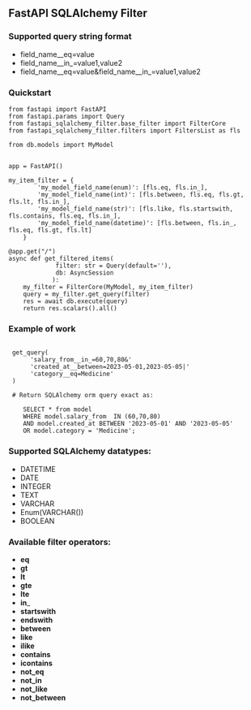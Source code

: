 ## FastAPI SQLAlchemy Filter 

### Supported query string format

* field_name__eq=value
* field_name__in_=value1,value2
* field_name__eq=value&field_name__in_=value1,value2

### Quickstart

```shell
from fastapi import FastAPI
from fastapi.params import Query
from fastapi_sqlalchemy_filter.base_filter import FilterCore
from fastapi_sqlalchemy_filter.filters import FiltersList as fls

from db.models import MyModel


app = FastAPI()

my_item_filter = {
        'my_model_field_name(enum)': [fls.eq, fls.in_],
        'my_model_field_name(int)': [fls.between, fls.eq, fls.gt, fls.lt, fls.in_],
        'my_model_field_name(str)': [fls.like, fls.startswith, fls.contains, fls.eq, fls.in_],
        'my_model_field_name(datetime)': [fls.between, fls.in_, fls.eq, fls.gt, fls.lt]
    }

@app.get("/")
async def get_filtered_items(
             filter: str = Query(default=''),
             db: AsyncSession
            ):
    my_filter = FilterCore(MyModel, my_item_filter)
    query = my_filter.get_query(filter)
    res = await db.execute(query)
    return res.scalars().all()
```

### Example of work

```shell

 get_query(
      'salary_from__in_=60,70,80&'
      'created_at__between=2023-05-01,2023-05-05|'
      'category__eq=Medicine'
 )
   
 # Return SQLAlchemy orm query exact as:
           
    SELECT * from model
    WHERE model.salary_from  IN (60,70,80)
    AND model.created_at BETWEEN '2023-05-01' AND '2023-05-05'
    OR model.category = 'Medicine';
```

### Supported SQLAlchemy datatypes:
* DATETIME
* DATE
* INTEGER
* TEXT
* VARCHAR
* Enum(VARCHAR())
* BOOLEAN

### Available filter operators:
* __eq__
* __gt__
* __lt__
* __gte__
* __lte__
* __in___
* __startswith__
* __endswith__
* __between__
* __like__
* __ilike__
* __contains__
* __icontains__
* __not_eq__
* __not_in__
* __not_like__
* __not_between__
